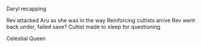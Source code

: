 Daryl recapping

Rev attacked Aru as she was in the way
Reinforcing cultists arrive
Rev went back under, failed save?
Cultist made to sleep for questioning

Celestial Queen



